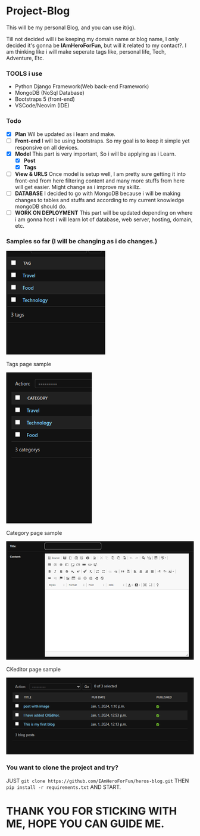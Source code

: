 # Project-Blog

<p>This will be my personal Blog, and you can use it(ig).</p>

<p>Till not decided will i be keeping my domain name or blog name, I only decided it's gonna be <b>IAmHeroForFun</b>, but will it related to my contact?. I am thinking like i will make seperate tags like, personal life, Tech, Adventure, Etc.</p>

### TOOLS i use
- Python Django Framework(Web back-end Framework)
- MongoDB (NoSql Database)
- Bootstraps 5 (front-end)
- VSCode/Neovim (IDE)

### Todo
- [x] **Plan** Wil be updated as i learn and make.
- [ ] **Front-end** I will be using bootstraps. So my goal is to keep it simple yet responsive on all devices. 
- [x] **Model** This part is very important, So i will be applying as i Learn.
    - [x] **Post** 
    - [x] **Tags**
- [ ] **View & URLS** Once model is setup well, I am pretty sure getting it into front-end from here filtering content and many more stuffs from here will get easier. Might change as i improve my skillz.
- [ ] **DATABASE** I decided to go with MongoDB because i will be making changes to tables and stuffs and according to my current knowledge mongoDB should do.
- [ ] **WORK ON DEPLOYMENT** This part will be updated depending on where i am gonna host i will learn lot of database, web server, hosting, domain, etc.

### Samples so far (I will be changing as i do changes.)

![tags](samples/tags.png) <p>Tags page sample</p>
![categories](samples/categories.png) <p>Category page sample</p>
![ckeditor](samples/ckeditor.png) <p>CKeditor page sample</p>
![post](samples/post.png) 

### You want to clone the project and try? 
JUST
`git clone https://github.com/IAmHeroForFun/heros-blog.git`
THEN
`pip install -r requirements.txt`
AND START.

THANK YOU FOR STICKING WITH ME, HOPE YOU CAN GUIDE ME.
=======================================================
